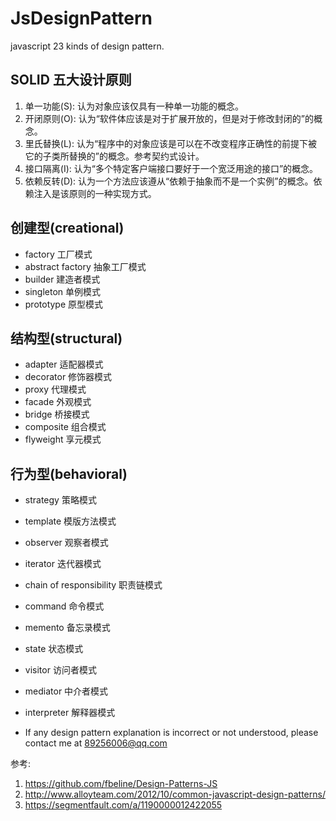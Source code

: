 # JsDesignPattern

javascript 23 kinds of design pattern.

## SOLID 五大设计原则

1. 单一功能(S): 认为对象应该仅具有一种单一功能的概念。
2. 开闭原则(O): 认为“软件体应该是对于扩展开放的，但是对于修改封闭的”的概念。
3. 里氏替换(L): 认为“程序中的对象应该是可以在不改变程序正确性的前提下被它的子类所替换的”的概念。参考契约式设计。
4. 接口隔离(I): 认为“多个特定客户端接口要好于一个宽泛用途的接口”的概念。
5. 依赖反转(D): 认为一个方法应该遵从“依赖于抽象而不是一个实例”的概念。依赖注入是该原则的一种实现方式。

## 创建型(creational)

- factory 工厂模式
- abstract factory 抽象工厂模式
- builder 建造者模式
- singleton 单例模式
- prototype 原型模式

## 结构型(structural)

- adapter 适配器模式
- decorator 修饰器模式
- proxy 代理模式
- facade 外观模式
- bridge 桥接模式
- composite 组合模式
- flyweight 享元模式

## 行为型(behavioral)

- strategy 策略模式
- template 模版方法模式
- observer 观察者模式
- iterator 迭代器模式
- chain of responsibility 职责链模式
- command 命令模式
- memento 备忘录模式
- state 状态模式
- visitor 访问者模式
- mediator 中介者模式
- interpreter 解释器模式

- If any design pattern explanation is incorrect or not understood, please contact me at 89256006@qq.com

参考:

1. https://github.com/fbeline/Design-Patterns-JS
2. http://www.alloyteam.com/2012/10/common-javascript-design-patterns/
3. https://segmentfault.com/a/1190000012422055
